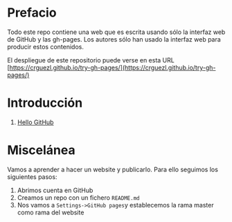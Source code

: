 # Prefacio

Todo este repo contiene una web que es escrita usando sólo la interfaz web de GitHub y las gh-pages.
Los autores sólo han usado la interfaz web para producir estos contenidos.

El despliegue de este repositorio puede verse en esta URL 
[https://crguezl.github.io/try-gh-pages/](https://crguezl.github.io/try-gh-pages/)

# Introducción

1. [Hello GitHub](hello-github.md)


# Miscelánea

Vamos a aprender a hacer un website y publicarlo.
Para ello seguimos los siguientes pasos:

1. Abrimos cuenta en GitHub
2. Creamos un repo con un fichero `README.md`
3. Nos vamos a `Settings->GitHub pages`y establecemos la rama master como rama del website


